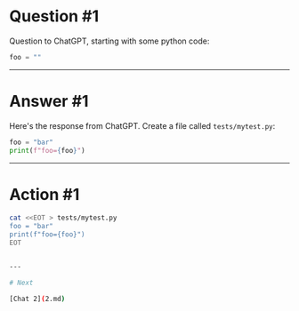 # Question #1

Question to ChatGPT, starting with some python code:

```python
foo = ""
```

---

# Answer #1

Here's the response from ChatGPT.  Create a file called `tests/mytest.py`:

```python
foo = "bar"
print(f"foo={foo}")
```

---

# Action #1

```bash
cat <<EOT > tests/mytest.py
foo = "bar"
print(f"foo={foo}")
EOT


---

# Next

[Chat 2](2.md)